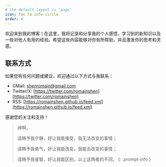 ```yaml
---
# the default layout is 'page'
icon: fas fa-info-circle
order: 4
---
```



欢迎来到我的博客！在这里，我将记录和分享我的个人感悟、学习到的新知识以及一些对他人有用的经验。希望这些内容能够对你有所帮助，并且激发你的思考和灵感。

## 联系方式

如果您有任何问题或建议，欢迎通过以下方式与我联系：

- GMail: [shenromain@gmail.com](mailto:shenromain@gmail.com)
- Twitter/X: [https://twitter.com/romainshen](https://twitter.com/romainshen)
- RSS: [https://romainshen.github.io/feed.xml](https://romainshen.github.io/feed.xml)

感谢您的关注和支持！





> 神啊，
>
> 请赐予我宁静，好让我能接受，我无法改变的事情；
>
> 请赐予我勇气，好让我能改变，我能去改变的事情；
>
> 请赐予我睿智，好让我能区别，以上这两者的不同。
{: .prompt-info }